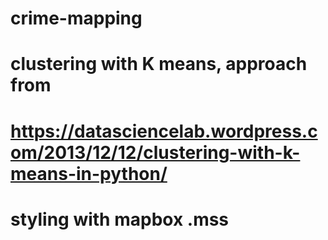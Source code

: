 # crime-mapping
# clustering with K means, approach from
# https://datasciencelab.wordpress.com/2013/12/12/clustering-with-k-means-in-python/
# styling with mapbox .mss
